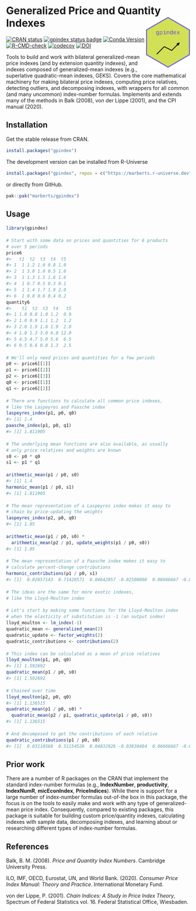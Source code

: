 
<!-- README.md is generated from README.Rmd. Please edit that file. -->

# Generalized Price and Quantity Indexes <a href="https://marberts.github.io/gpindex/"><img src="man/figures/logo.png" align="right" height="139" alt="gpindex website" /></a>

<!-- badges: start -->

[![CRAN
status](https://www.r-pkg.org/badges/version/gpindex)](https://cran.r-project.org/package=gpindex)
[![gpindex status
badge](https://marberts.r-universe.dev/badges/gpindex)](https://marberts.r-universe.dev)
[![Conda
Version](https://img.shields.io/conda/vn/conda-forge/r-gpindex.svg)](https://anaconda.org/conda-forge/r-gpindex)
[![R-CMD-check](https://github.com/marberts/gpindex/workflows/R-CMD-check/badge.svg)](https://github.com/marberts/gpindex/actions)
[![codecov](https://codecov.io/gh/marberts/gpindex/graph/badge.svg?token=TL7V9QO0BH)](https://app.codecov.io/gh/marberts/gpindex)
[![DOI](https://zenodo.org/badge/261861375.svg)](https://zenodo.org/doi/10.5281/zenodo.10097742)
<!-- badges: end -->

Tools to build and work with bilateral generalized-mean price indexes
(and by extension quantity indexes), and indexes composed of
generalized-mean indexes (e.g., superlative quadratic-mean indexes,
GEKS). Covers the core mathematical machinery for making bilateral price
indexes, computing price relatives, detecting outliers, and decomposing
indexes, with wrappers for all common (and many uncommon) index-number
formulas. Implements and extends many of the methods in Balk (2008), von
der Lippe (2001), and the CPI manual (2020).

## Installation

Get the stable release from CRAN.

``` r
install.packages("gpindex")
```

The development version can be installed from R-Universe

``` r
install.packages("gpindex", repos = c("https://marberts.r-universe.dev", "https://cloud.r-project.org"))
```

or directly from GitHub.

``` r
pak::pak("marberts/gpindex")
```

## Usage

``` r
library(gpindex)

# Start with some data on prices and quantities for 6 products
# over 5 periods
price6
#>   t1  t2  t3  t4  t5
#> 1  1 1.2 1.0 0.8 1.0
#> 2  1 3.0 1.0 0.5 1.0
#> 3  1 1.3 1.5 1.6 1.6
#> 4  1 0.7 0.5 0.3 0.1
#> 5  1 1.4 1.7 1.9 2.0
#> 6  1 0.8 0.6 0.4 0.2
quantity6
#>    t1  t2  t3  t4   t5
#> 1 1.0 0.8 1.0 1.2  0.9
#> 2 1.0 0.9 1.1 1.2  1.2
#> 3 2.0 1.9 1.8 1.9  2.0
#> 4 1.0 1.3 3.0 6.0 12.0
#> 5 4.5 4.7 5.0 5.6  6.5
#> 6 0.5 0.6 0.8 1.3  2.5

# We'll only need prices and quantities for a few periods
p0 <- price6[[1]]
p1 <- price6[[2]]
p2 <- price6[[3]]
q0 <- price6[[1]]
q1 <- price6[[2]]

# There are functions to calculate all common price indexes,
# like the Laspeyres and Paasche index
laspeyres_index(p1, p0, q0)
#> [1] 1.4
paasche_index(p1, p0, q1)
#> [1] 1.811905

# The underlying mean functions are also available, as usually
# only price relatives and weights are known
s0 <- p0 * q0
s1 <- p1 * q1

arithmetic_mean(p1 / p0, s0)
#> [1] 1.4
harmonic_mean(p1 / p0, s1)
#> [1] 1.811905

# The mean representation of a Laspeyres index makes it easy to
# chain by price-updating the weights
laspeyres_index(p2, p0, q0)
#> [1] 1.05

arithmetic_mean(p1 / p0, s0) *
  arithmetic_mean(p2 / p1, update_weights(p1 / p0, s0))
#> [1] 1.05

# The mean representation of a Paasche index makes it easy to
# calculate percent-change contributions
harmonic_contributions(p1 / p0, s1)
#> [1]  0.02857143  0.71428571  0.04642857 -0.02500000  0.06666667 -0.01904762

# The ideas are the same for more exotic indexes,
# like the Lloyd-Moulton index

# Let's start by making some functions for the Lloyd-Moulton index
# when the elasticity of substitution is -1 (an output index)
lloyd_moulton <- lm_index(-1)
quadratic_mean <- generalized_mean(2)
quadratic_update <- factor_weights(2)
quadratic_contributions <- contributions(2)

# This index can be calculated as a mean of price relatives
lloyd_moulton(p1, p0, q0)
#> [1] 1.592692
quadratic_mean(p1 / p0, s0)
#> [1] 1.592692

# Chained over time
lloyd_moulton(p2, p0, q0)
#> [1] 1.136515
quadratic_mean(p1 / p0, s0) *
  quadratic_mean(p2 / p1, quadratic_update(p1 / p0, s0))
#> [1] 1.136515

# And decomposed to get the contributions of each relative
quadratic_contributions(p1 / p0, s0)
#> [1]  0.03110568  0.51154526  0.04832926 -0.03830484  0.06666667 -0.02665039
```

## Prior work

There are a number of R packages on the CRAN that implement the standard
index-number formulas (e.g., **IndexNumber**, **productivity**,
**IndexNumR**, **micEconIndex**, **PriceIndices**). While there is
support for a large number of index-number formulas out-of-the box in
this package, the focus is on the tools to easily make and work with any
type of generalized-mean price index. Consequently, compared to existing
packages, this package is suitable for building custom price/quantity
indexes, calculating indexes with sample data, decomposing indexes, and
learning about or researching different types of index-number formulas.

## References

Balk, B. M. (2008). *Price and Quantity Index Numbers*. Cambridge
University Press.

ILO, IMF, OECD, Eurostat, UN, and World Bank. (2020). *Consumer Price
Index Manual: Theory and Practice*. International Monetary Fund.

von der Lippe, P. (2001). *Chain Indices: A Study in Price Index
Theory*, Spectrum of Federal Statistics vol. 16. Federal Statistical
Office, Wiesbaden.
